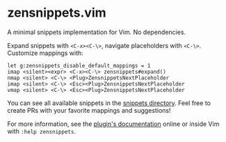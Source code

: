 # zensnippets.vim
A minimal snippets implementation for Vim. No dependencies.

Expand snippets with `<C-x><C-\>`, navigate placeholders with `<C-\>`.
Customize mappings with:

```
let g:zensnippets_disable_default_mappings = 1
imap <silent><expr> <C-x><C-\> zensnippets#expand()
nmap <silent> <C-\> <Plug>ZensnippetsNextPlaceholder
imap <silent> <C-\> <Esc><Plug>ZensnippetsNextPlaceholder
vmap <silent> <C-\> <Esc><Plug>ZensnippetsNextPlaceholder
```

You can see all available snippets in the [snippets directory](snippets). Feel
free to create PRs with your favorite mappings and suggestions!

For more information, see the [plugin's documentation](doc/zensnippets.txt)
online or inside Vim with `:help zensnippets`.
